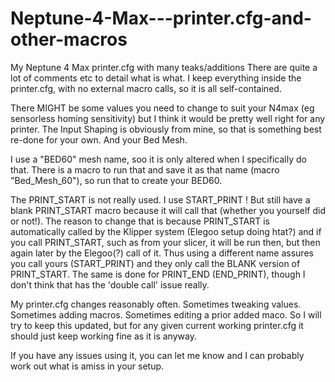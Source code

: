 # Neptune-4-Max---printer.cfg-and-other-macros
My Neptune 4 Max printer.cfg with many teaks/additions
There are quite a lot of comments etc to detail what is what. I keep everything inside the printer.cfg, with no external macro calls, so it is all self-contained.

There MIGHT be some values you need to change to suit your N4max (eg sensorless homing sensitivity) but I think it would be pretty well right for any printer.
The Input Shaping is obviously from mine, so that is something best re-done for your own. And your Bed Mesh.

I use a "BED60" mesh name, soo it is only altered when I specifically do that. There is a macro to run that and save it as that name (macro "Bed_Mesh_60"), so run that to create your BED60.

The PRINT_START is not really used. I use START_PRINT !  But still have a blank PRINT_START macro because it will call that (whether you yourself did or not!).
The reason to change that is because PRINT_START is automatically called by the Klipper system (Elegoo setup doing htat?) and if you call PRINT_START, such as from your slicer, it will be run then, but then again later by the Elegoo(?) call of it. Thus using a different name assures you call yours (START_PRINT) and they only call the BLANK version of PRINT_START.
The same is done for PRINT_END (END_PRINT), though I don't think that has the 'double call' issue really.

My printer.cfg changes reasonably often. Sometimes tweaking values. Sometimes adding macros. Sometimes editing a prior added maco. So I will try to keep this updated, but for any given current working printer.cfg it should just keep working fine as it is anyway.

If you have any issues using it, you can let me know and I can probably work out what is amiss in your setup.
